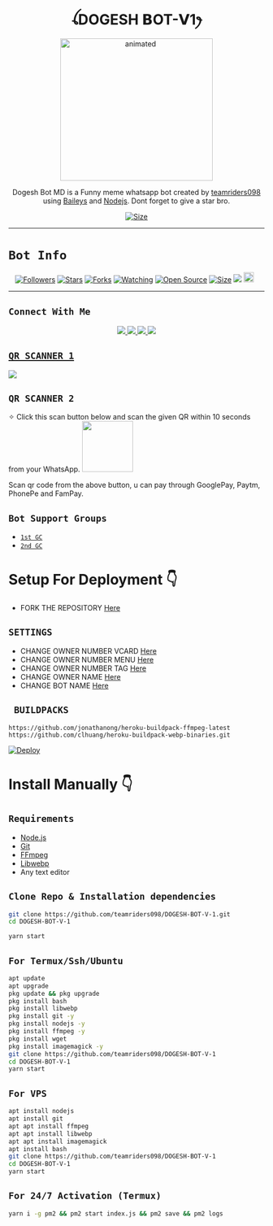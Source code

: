 <h1 align="center">ꪶDOGESH 𝗕OT-𝗩1ꫂ<br></h1>
<p align="center">
<img src="tenor.gif" alt="animated" width="300" height="280" />
</p>

<p align="center">
Dogesh Bot MD is a Funny meme whatsapp bot created by <a href="https://github.com/teamriders098" target="_blank">teamriders098</a> using <a href="https://github.com/adiwajshing/Baileys" target="_blank">Baileys</a> and <a href="https://github.com/nodejs" target="_blank">Nodejs</a>. Dont forget to give a star bro.
</p>

<p align="center">
<a href="https://youtu.be/WiIqCdiDjFo"><img title="Size" src="https://img.shields.io/badge/Tutorial-Video-green"></a>
</p>

------

# ```Bot Info```
<p align="center">
<a href="https://github.com/teamriders098/followers"><img title="Followers" src="https://img.shields.io/github/followers/teamriders098?color=red&style=flat-square"></a>
<a href="https://github.com/teamriders098/DOGESH-BOT-V-1/stargazers/"><img title="Stars" src="https://img.shields.io/github/stars/teamriders098/DOGESH-BOT-V-1?color=blue&style=flat-square"></a>
<a href="https://github.com/teamriders098/DOGESH-BOT-V-1/network/members"><img title="Forks" src="https://img.shields.io/github/forks/teamriders098/DOGESH-BOT-V-1?color=red&style=flat-square"></a>
<a href="https://github.com/teamriders098/DOGESH-BOT-V-1/watchers"><img title="Watching" src="https://img.shields.io/github/watchers/teamriders098/DOGESH-BOT-V-1?label=Watchers&color=blue&style=flat-square"></a>
<a href="https://github.com/teamriders098/DOGESH-BOT-V-1"><img title="Open Source" src="https://img.shields.io/badge/Author-teamriders%20Bot%20Inc.-red?v=103"></a>
<a href="https://github.com/teamriders098/DOGESH-BOT-V-1/"><img title="Size" src="https://img.shields.io/github/repo-size/teamriders098/DOGESH-BOT-V-1?style=flat-square&color=green"></a>
<a href="https://hits.seeyoufarm.com"><img src="https://hits.seeyoufarm.com/api/count/incr/badge.svg?url=https%3A%2F%2Fgithub.com%2Fteamriders098%2FDOGESH-BOT-V-1&count_bg=%2379C83D&title_bg=%23555555&icon=probot.svg&icon_color=%2300FF6D&title=hits&edge_flat=false"/></a>
<a href="https://github.com/teamriders098/DOGESH-BOT-V-1/graphs/commit-activity"><img height="20" src="https://img.shields.io/badge/Maintained%3F-yes-green.svg"></a>&nbsp;&nbsp;
</p>
<p align='center'>
    </p>

-------

## ```Connect With Me```
<p align="center">
<a href="https://wa.me/918107768770"><img src="https://img.shields.io/badge/Contact Mr Unknown rider-25D366?style=for-the-badge&logo=whatsapp&logoColor=white" />
<a href="https://wa.me/918602239106"><img src="https://img.shields.io/badge/Contact Olduser-25D366?style=for-the-badge&logo=whatsapp&logoColor=white" />
<a href="https://chat.whatsapp.com/HYj9wu5Jrv6CROxyeQbHoS"><img src="https://img.shields.io/badge/Join Official GC-25D366?style=for-the-badge&logo=whatsapp&logoColor=white" />
<a href="https://youtube.com/channel/UCvAo9TZ0Pw9vrJ_0WYRyO3A"><img src="https://img.shields.io/badge/Subscribe teamriders-ff0000?style=for-the-badge&logo=youtube&logoColor=ff000000&link=https://www.youtube.com/c/BOTINDO" /><br>
</p>

## ```QR SCANNER 1```


[![](https://raw.githubusercontent.com/ZeroTwoInc/Media/main/logo/UPPER.png)](http://teamriders098.cf/?i=1/#qrcode2)


## ```QR SCANNER 2```
✧ Click this scan button below and scan the given QR within 10 seconds from your WhatsApp. 
<a href="https://qrmin.herokuapp.com/"><img src="https://play-lh.googleusercontent.com/901aMQFFnVoX2T-YuJmTIwpPve_SUgMv_QSyzMSPtAqt_l0CyXN1DxfD6xXU0r2f9iM=w240-h480-rw" width="100" />
</a>
 

<p align="left">
Scan qr code from the above button, u can pay through GooglePay, Paytm, PhonePe and FamPay.
</p>

## ```Bot Support Groups```

- [`1st GC`](https://chat.whatsapp.com/L7r7Emf3q3FGEAmlBXbpzr)
- [`2nd GC`](https://chat.whatsapp.com/L7r7Emf3q3FGEAmlBXbpzr)

# Setup For Deployment 👇

- FORK THE REPOSITORY [Here](https://github.com/teamriders098/DOGESH-BOT-V-1/fork)

## `SETTINGS`

- CHANGE OWNER NUMBER VCARD [Here](https://github.com/teamriders098/DOGESH-BOT-V-1/blob/master/settings.js#L58)
- CHANGE OWNER NUMBER MENU [Here](https://github.com/teamriders098/DOGESH-BOT-V-1/blob/master/settings.js#L65)
- CHANGE OWNER NUMBER TAG [Here](https://github.com/teamriders098/DOGESH-BOT-V-1/blob/master/settings.js#L66)
- CHANGE OWNER NAME [Here](https://github.com/teamriders098/DOGESH-BOT-V-1/blob/master/settings.js#L59)
- CHANGE BOT NAME [Here](https://github.com/teamriders098/DOGESH-BOT-V-1/blob/master/settings.js#L67)

## ` BUILDPACKS`

```
https://github.com/jonathanong/heroku-buildpack-ffmpeg-latest
https://github.com/clhuang/heroku-buildpack-webp-binaries.git
```

[![Deploy](https://www.herokucdn.com/deploy/button.svg)](https://heroku.com/deploy?template=https://github.com/teamriders098/DOGESH-BOT-V-1/)

# Install Manually 👇
## `Requirements`
* [Node.js](https://nodejs.org/en/)
* [Git](https://git-scm.com/downloads)
* [FFmpeg](https://github.com/BtbN/FFmpeg-Builds/releases/download/autobuild-2020-12-08-13-03/ffmpeg-n4.3.1-26-gca55240b8c-win64-gpl-4.3.zip)
* [Libwebp](https://developers.google.com/speed/webp/download)
* Any text editor
## `Clone Repo & Installation dependencies`
```bash
git clone https://github.com/teamriders098/DOGESH-BOT-V-1.git
cd DOGESH-BOT-V-1

yarn start
```
## `For Termux/Ssh/Ubuntu`
```bash
apt update
apt upgrade
pkg update && pkg upgrade
pkg install bash
pkg install libwebp
pkg install git -y
pkg install nodejs -y 
pkg install ffmpeg -y 
pkg install wget
pkg install imagemagick -y
git clone https://github.com/teamriders098/DOGESH-BOT-V-1
cd DOGESH-BOT-V-1
yarn start
```
## `For VPS`
```bash
apt install nodejs 
apt install git 
apt apt install ffmpeg 
apt apt install libwebp 
apt apt install imagemagick
apt install bash
git clone https://github.com/teamriders098/DOGESH-BOT-V-1
cd DOGESH-BOT-V-1
yarn start
```
## `For 24/7 Activation (Termux)`
```bash
yarn i -g pm2 && pm2 start index.js && pm2 save && pm2 logs
```
